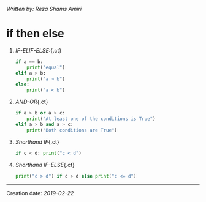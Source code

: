 _Written by: Reza Shams Amiri_
# if then else

1. _IF-ELIF-ELSE:_{.ct}
    ``` python
    if a == b:
        print("equal")
    elif a > b:
        print("a > b")
    else:
        print("a < b")
    ```
1. _AND-OR_{.ct}
    ``` python
    if a > b or a > c:
        print("At least one of the conditions is True")
    elif a > b and a > c:
        print("Both conditions are True")
    ```
1. _Shorthand IF_{.ct}
    ``` python
    if c < d: print("c < d")
    ```
3. _Shorthand IF-ELSE_{.ct}
    ``` python
    print("c > d") if c > d else print("c <= d")
    ```

* * *
Creation date: _2019-02-22_
